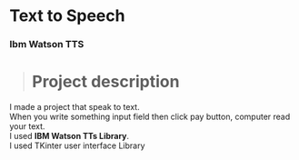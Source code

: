# Text to Speech
### Ibm Watson TTS

># Project description

I made a project that speak to text.<br/>
When you write something input field then click pay button, computer read your text.<br/>
I used **IBM Watson TTs Library**.<br/>
I used TKinter user interface Library<br/>


